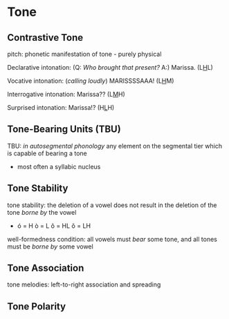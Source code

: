 # Tone

## Contrastive Tone

pitch: phonetic manifestation of tone - purely physical

Declarative intonation: (Q: *Who brought that present?* A:) Marissa. (L<u>H</u>L)

Vocative intonation: (*calling loudly*) MARISSSSAAA! (L<u>H</u>M)

Interrogative intonation: Marissa?? (L<u>M</u>H)

Surprised intonation: Marissa!? (H<u>L</u>H)

## Tone-Bearing Units (TBU)

TBU: *in autosegmental phonology* any element on the segmental tier which is capable of bearing a tone

- most often a syllabic nucleus

## Tone Stability

tone stability: the deletion of a vowel does not result in the deletion of the tone *borne by* the vowel

- ó = H	ò = L	ô = HL	ǒ = LH

well-formedness condition: all vowels must *bear* some tone, and all tones must be *borne by* some vowel

## Tone Association

tone melodies: left-to-right association and spreading

## Tone Polarity


